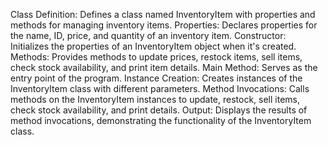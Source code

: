 Class Definition: Defines a class named InventoryItem with properties and methods for managing inventory items.
Properties: Declares properties for the name, ID, price, and quantity of an inventory item.
Constructor: Initializes the properties of an InventoryItem object when it's created.
Methods: Provides methods to update prices, restock items, sell items, check stock availability, and print item details.
Main Method: Serves as the entry point of the program.
Instance Creation: Creates instances of the InventoryItem class with different parameters.
Method Invocations: Calls methods on the InventoryItem instances to update, restock, sell items, check stock availability, and print details.
Output: Displays the results of method invocations, demonstrating the functionality of the InventoryItem class.
